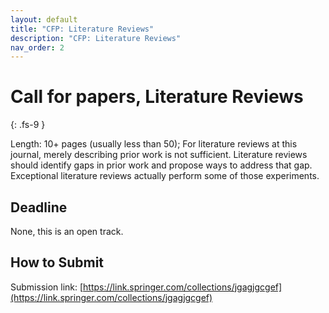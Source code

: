 ```yaml
---
layout: default
title: "CFP: Literature Reviews"
description: "CFP: Literature Reviews"
nav_order: 2
---
```


# Call for papers, Literature Reviews
{: .fs-9 }

Length: 10+ pages (usually less than 50); For literature reviews at this journal, merely describing prior work is not sufficient. Literature reviews should identify gaps in prior work and propose ways to address that gap. Exceptional literature reviews actually perform some of those experiments.

## Deadline

None, this is an open track.

## How to Submit

Submission link: [https://link.springer.com/collections/jgagjgcgef](https://link.springer.com/collections/jgagjgcgef)

